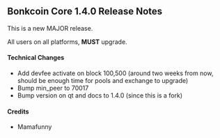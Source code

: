 ## Bonkcoin Core 1.4.0 Release Notes

This is a new MAJOR release.

All users on all platforms, **MUST** upgrade.

#### Technical Changes

* Add devfee activate on block 100,500 (around two weeks from now, should be enough time for pools and exchange to upgrade)
* Bump min_peer to 70017
* Bump version on qt and docs to 1.4.0 (since this is a fork)

#### Credits
* Mamafunny